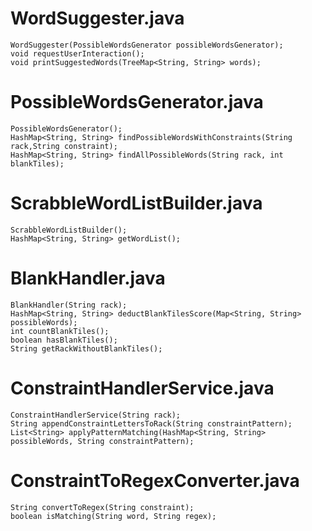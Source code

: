 # WordSuggester.java

	WordSuggester(PossibleWordsGenerator possibleWordsGenerator);
	void requestUserInteraction();
	void printSuggestedWords(TreeMap<String, String> words);

# PossibleWordsGenerator.java
	
	PossibleWordsGenerator();
	HashMap<String, String> findPossibleWordsWithConstraints(String rack,String constraint);
	HashMap<String, String> findAllPossibleWords(String rack, int blankTiles);


# ScrabbleWordListBuilder.java

	ScrabbleWordListBuilder();
	HashMap<String, String> getWordList();


# BlankHandler.java

	BlankHandler(String rack);
	HashMap<String, String> deductBlankTilesScore(Map<String, String> possibleWords);
	int countBlankTiles();
	boolean hasBlankTiles();
	String getRackWithoutBlankTiles();


# ConstraintHandlerService.java

	ConstraintHandlerService(String rack);
	String appendConstraintLettersToRack(String constraintPattern);
	List<String> applyPatternMatching(HashMap<String, String> possibleWords, String constraintPattern);


# ConstraintToRegexConverter.java

	String convertToRegex(String constraint);
	boolean isMatching(String word, String regex);
